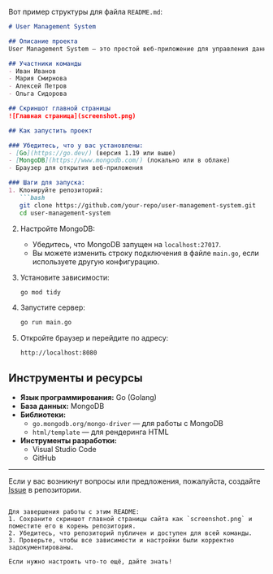 Вот пример структуры для файла `README.md`:

```markdown
# User Management System

## Описание проекта
User Management System — это простой веб-приложение для управления данными пользователей. Цель проекта — предоставить интерфейс для выполнения CRUD операций (создание, чтение, обновление, удаление) с использованием MongoDB в качестве базы данных. Приложение идеально подходит для демонстрации базовых возможностей работы с Go и MongoDB.

## Участники команды
- Иван Иванов
- Мария Смирнова
- Алексей Петров
- Ольга Сидорова

## Скриншот главной страницы
![Главная страница](screenshot.png)

## Как запустить проект

### Убедитесь, что у вас установлены:
- [Go](https://go.dev/) (версия 1.19 или выше)
- [MongoDB](https://www.mongodb.com/) (локально или в облаке)
- Браузер для открытия веб-приложения

### Шаги для запуска:
1. Клонируйте репозиторий:
   ```bash
   git clone https://github.com/your-repo/user-management-system.git
   cd user-management-system
   ```

2. Настройте MongoDB:
   - Убедитесь, что MongoDB запущен на `localhost:27017`.
   - Вы можете изменить строку подключения в файле `main.go`, если используете другую конфигурацию.

3. Установите зависимости:
   ```bash
   go mod tidy
   ```

4. Запустите сервер:
   ```bash
   go run main.go
   ```

5. Откройте браузер и перейдите по адресу:
   ```
   http://localhost:8080
   ```

## Инструменты и ресурсы
- **Язык программирования:** Go (Golang)
- **База данных:** MongoDB
- **Библиотеки:**
  - `go.mongodb.org/mongo-driver` — для работы с MongoDB
  - `html/template` — для рендеринга HTML
- **Инструменты разработки:**
  - Visual Studio Code
  - GitHub

---

Если у вас возникнут вопросы или предложения, пожалуйста, создайте [Issue](https://github.com/your-repo/user-management-system/issues) в репозитории.
```

Для завершения работы с этим README:
1. Сохраните скриншот главной страницы сайта как `screenshot.png` и поместите его в корень репозитория.
2. Убедитесь, что репозиторий публичен и доступен для всей команды.
3. Проверьте, чтобы все зависимости и настройки были корректно задокументированы.

Если нужно настроить что-то ещё, дайте знать!
